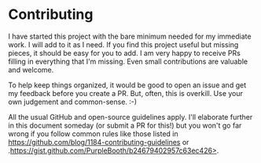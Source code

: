 # Contributing

I have started this project with the bare minimum needed for my immediate work. I will
add to it as I need.  If you find this project useful but missing pieces, it should be
easy for you to add. I am very happy to receive PRs filling in everything that I'm
missing. Even small contributions are valuable and welcome.

To help keep things organized, it would be good to open an issue and get my feedback
before you create a PR. But, often, this is overkill. Use your own judgement and
common-sense. :-)

All the usual GitHub and open-source guidelines apply. I'll elaborate further in
this document someday (or submit a PR for this!) but you won't go far wrong if you
follow common rules like those listed in
<https://github.com/blog/1184-contributing-guidelines> or
.https://gist.github.com/PurpleBooth/b24679402957c63ec426>.
